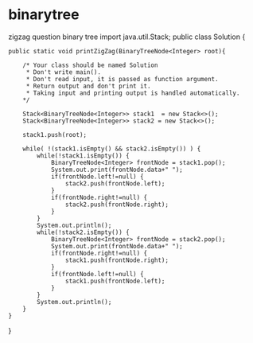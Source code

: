 # binarytree
zigzag question binary tree
 import java.util.Stack;
public class Solution {

	public static void printZigZag(BinaryTreeNode<Integer> root){

		/* Your class should be named Solution
		 * Don't write main().
		 * Don't read input, it is passed as function argument.
		 * Return output and don't print it.
	 	 * Taking input and printing output is handled automatically.
        */
        
		Stack<BinaryTreeNode<Integer>> stack1  = new Stack<>();
		Stack<BinaryTreeNode<Integer>> stack2 = new Stack<>();
		
		stack1.push(root);
		
		while( !(stack1.isEmpty() && stack2.isEmpty()) ) {
			while(!stack1.isEmpty()) {
				BinaryTreeNode<Integer> frontNode = stack1.pop();
				System.out.print(frontNode.data+" ");
				if(frontNode.left!=null) {
					stack2.push(frontNode.left);
				}
				if(frontNode.right!=null) {
					stack2.push(frontNode.right);
				}
			}
			System.out.println();
			while(!stack2.isEmpty()) {
				BinaryTreeNode<Integer> frontNode = stack2.pop();
				System.out.print(frontNode.data+" ");
				if(frontNode.right!=null) {
					stack1.push(frontNode.right);
				}
				if(frontNode.left!=null) {
					stack1.push(frontNode.left);
				}
			}
			System.out.println();
		}
	}

}
